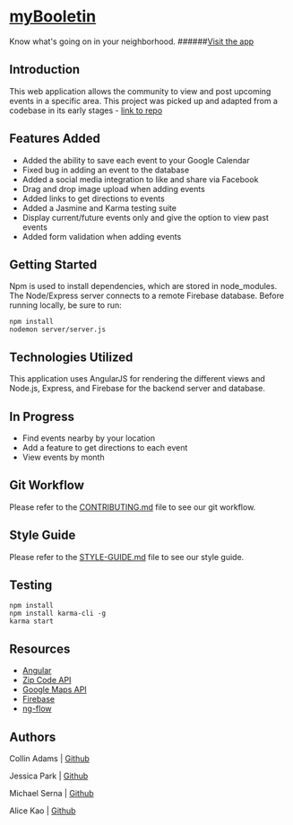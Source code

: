 # [myBooletin](http://mybooletin.herokuapp.com/)
Know what's going on in your neighborhood.
######[Visit the app](http://mybooletin.herokuapp.com/)

## Introduction
This web application allows the community to view and post upcoming events in a specific area. This project was picked up and adapted from a codebase in its early stages - [link to repo](https://github.com/mvchaos/mvchaos)

## Features Added
- Added the ability to save each event to your Google Calendar
- Fixed bug in adding an event to the database
- Added a social media integration to like and share via Facebook
- Drag and drop image upload when adding events
- Added links to get directions to events
- Added a Jasmine and Karma testing suite
- Display current/future events only and give the option to view past events
- Added form validation when adding events

## Getting Started
Npm is used to install dependencies, which are stored in node_modules. The Node/Express server connects to a remote Firebase database. Before running locally, be sure to run:
```
npm install
nodemon server/server.js
```

## Technologies Utilized
This application uses AngularJS for rendering the different views and Node.js, Express, and Firebase for the backend server and database.

## In Progress
- Find events nearby by your location
- Add a feature to get directions to each event
- View events by month

## Git Workflow
Please refer to the [CONTRIBUTING.md](documentation/CONTRIBUTING.md) file to see our git workflow.

## Style Guide
Please refer to the [STYLE-GUIDE.md](documentation/STYLE-GUIDE.md) file to see our style guide.

## Testing
```
npm install
npm install karma-cli -g
karma start
```

## Resources
- [Angular](https://docs.angularjs.org/guide)
- [Zip Code API](https://www.zipcodeapi.com/)
- [Google Maps API](https://developers.google.com/maps/documentation/javascript/)
- [Firebase](https://www.firebase.com/docs/)
- [ng-flow](https://github.com/flowjs/ng-flow)

## Authors

Collin Adams | [Github](https://github.com/collinadams)

Jessica Park | [Github](https://github.com/jeehaepark)

Michael Serna | [Github](https://github.com/michaelserna)

Alice Kao | [Github](https://github.com/alicekao)

